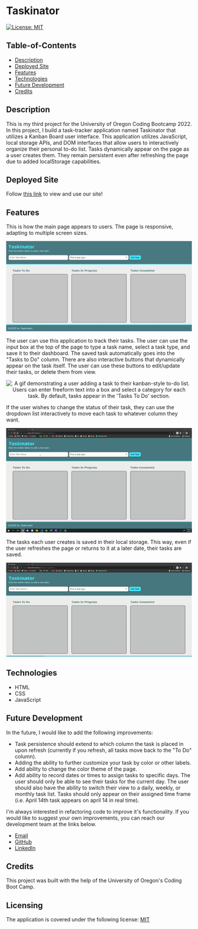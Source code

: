# Taskinator

[![License: MIT](https://img.shields.io/badge/License-MIT-yellow.svg)](https://opensource.org/licenses/MIT)

## Table-of-Contents

- [Description](#description)
- [Deployed Site](#deployed-site)
- [Features](#features)
- [Technologies](#technologies)
- [Future Development](#future-development)
- [Credits](#credits)

## Description

This is my third project for the University of Oregon Coding Bootcamp 2022. In this project, I build a task-tracker application named Taskinator that utilizes a Kanban Board user interface. This application utilizes JavaScript, local storage APIs, and DOM interfaces that allow users to interactively organize their personal to-do list. Tasks dynamically appear on the page as a user creates them. They remain persistent even after refreshing the page due to added localStorage capabilities.

## Deployed Site

Follow [this link](https://ashlynn4567.github.io/Taskinator/) to view and use our site!

## Features

This is how the main page appears to users. The page is responsive, adapting to multiple screen sizes.

<p align="center">
<img alt="A screenshot of the home page of Taskinator. There is a freeform text field near the top of the page, with a dropdown task-type list next to it. There is a submit button to the right of these two entry fields. In the main portion of the page, there are three columns - 'Tasks To Do', 'Tasks In Progress' and Tasks Completed'. These sections are where tasks are populated once the user creates them." src="./assets/images/taskinator-screenshot.jpg"/>
</p>

The user can use this application to track their tasks. The user can use the input box at the top of the page to type a task name, select a task type, and save it to their dashboard. The saved task automatically goes into the "Tasks to Do" column. There are also interactive buttons that dynamically appear on the task itself. The user can use these buttons to edit/update their tasks, or delete them from view.

<p align="center">
<img alt="A gif demonstrating a user adding a task to their kanban-style to-do list. Users can enter freeform text into a box and select a category for each task. By default, tasks appear in the 'Tasks To Do' section." src="./assets/images/taskinator-demo-1.gif"/>
</p>

If the user wishes to change the status of their task, they can use the dropdown list interactively to move each task to whatever column they want.

<p align="center">
<img alt="A gif demonstrating a user selecting different task types. When a different column type is assigned to a task, that task automatically moves to the newly assigned column." src="./assets/images/taskinator-demo-2.gif"/>
</p>

The tasks each user creates is saved in their local storage. This way, even if the user refreshes the page or returns to it at a later date, their tasks are saved.

<p align="center">
<img alt="A gif demonstrating that even after refreshing the page, tasks stay persistently on the page due to added localStorage capabilities." src="./assets/images/taskinator-demo-3.gif"/>
</p>

## Technologies

- HTML
- CSS
- JavaScript

## Future Development

In the future, I would like to add the following improvements:

- Task persistence should extend to which column the task is placed in upon refresh (currently if you refresh, all tasks move back to the "To Do" column).
- Adding the ability to further customize your task by color or other labels.
- Add ability to change the color theme of the page.
- Add ability to record dates or times to assign tasks to specific days. The user should only be able to see their tasks for the current day. The user should also have the ability to switch their view to a daily, weekly, or monthly task list. Tasks should only appear on their assigned time frame (i.e. April 14th task appears on april 14 in real time).

I'm always interested in refactoring code to improve it's functionality. If you would like to suggest your own improvements, you can reach our development team at the links below.

- <a href="mailto:ashlynn4567@gmail.com">Email</a>
- <a href="https://github.com/ashlynn4567">GitHub</a>
- <a href="https://www.linkedin.com/in/ashley-lynn-smith/">LinkedIn</a>

## Credits

This project was built with the help of the University of Oregon's Coding Boot Camp.

## Licensing

The application is covered under the following license: [MIT](https://opensource.org/licenses/MIT)
